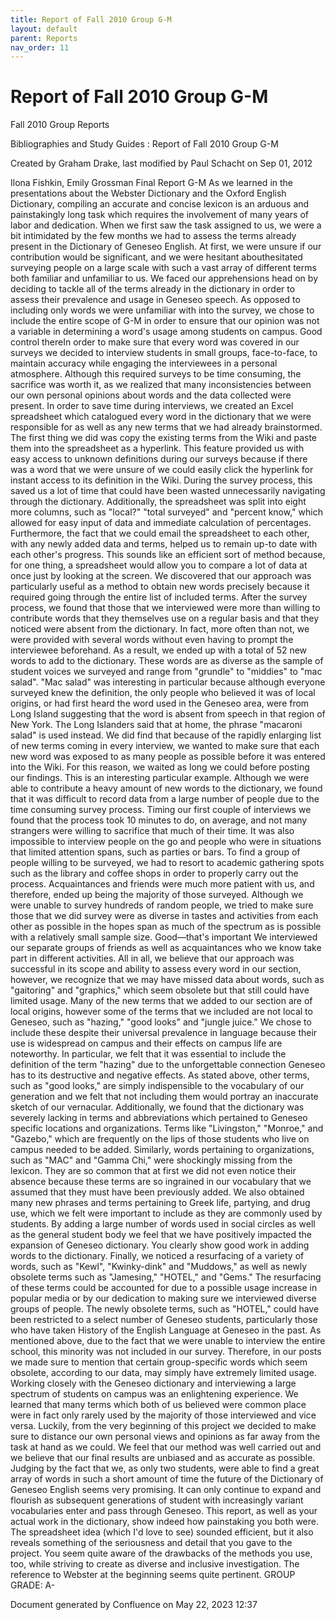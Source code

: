 ```yaml
---
title: Report of Fall 2010 Group G-M
layout: default
parent: Reports
nav_order: 11
---
```


# Report of Fall 2010 Group G-M

Fall 2010 Group Reports

Bibliographies and Study Guides : Report of Fall 2010 Group G-M

Created by  Graham Drake, last modified by  Paul Schacht on Sep 01, 2012

Ilona Fishkin, Emily Grossman Final Report G-M  As we learned in the presentations about the Webster Dictionary and the Oxford English Dictionary, compiling an accurate and concise lexicon is an arduous and painstakingly long task which requires the involvement of many years of labor and dedication. When we first saw the task assigned to us, we were a bit intimidated by the few months we had to assess the terms already present in the Dictionary of Geneseo English. At first, we were unsure if our contribution would be significant, and we were hesitant abouthesitated surveying people on a large scale with such a vast array of different terms both familiar and unfamiliar to us. We faced our apprehensions head on by deciding to tackle all of the terms already in the dictionary in order to assess their prevalence and usage in Geneseo speech.  As opposed to including only words we were unfamiliar with into the survey, we chose to include the entire scope of G-M in order to ensure that our opinion was not a variable in determining a word's usage among students on campus. Good control thereIn order to make sure that every word was covered in our surveys we decided to interview students in small groups, face-to-face, to maintain accuracy while engaging the interviewees in a personal atmosphere. Although this required surveys to be time consuming, the sacrifice was worth it, as we realized that many inconsistencies between our own personal opinions about words and the data collected were present.  In order to save time during interviews, we created an Excel spreadsheet which catalogued every word in the dictionary that we were responsible for as well as any new terms that we had already brainstormed. The first thing we did was copy the existing terms from the Wiki and paste them into the spreadsheet as a hyperlink. This feature provided us with easy access to unknown definitions during our surveys because if there was a word that we were unsure of we could easily click the hyperlink for instant access to its definition in the Wiki. During the survey process, this saved us a lot of time that could have been wasted unnecessarily navigating through the dictionary. Additionally, the spreadsheet was split into eight more columns, such as &quot;local?&quot; &quot;total surveyed&quot; and &quot;percent know,&quot; which allowed for easy input of data and immediate calculation of percentages. Furthermore, the fact that we could email the spreadsheet to each other, with any newly added data and terms, helped us to remain up-to date with each other's progress. This sounds like an efficient sort of method because, for one thing, a spreadsheet would allow you to compare a lot of data at once just by looking at the screen. We discovered that our approach was particularly useful as a method to obtain new words precisely because it required going through the entire list of included terms. After the survey process, we found that those that we interviewed were more than willing to contribute words that they themselves use on a regular basis and that they noticed were absent from the dictionary. In fact, more often than not, we were provided with several words without even having to prompt the interviewee beforehand. As a result, we ended up with a total of 52 new words to add to the dictionary. These words are as diverse as the sample of student voices we surveyed and range from &quot;grundle&quot; to &quot;middies&quot; to &quot;mac salad&quot;. &quot;Mac salad&quot; was interesting in particular because although everyone surveyed knew the definition, the only people who believed it was of local origins, or had first heard the word used in the Geneseo area, were from Long Island suggesting that the word is absent from speech in that region of New York. The Long Islanders said that at home, the phrase &quot;macaroni salad&quot; is used instead. We did find that because of the rapidly enlarging list of new terms coming in every interview, we wanted to make sure that each new word was exposed to as many people as possible before it was entered into the Wiki. For this reason, we waited as long we could before posting our findings. This is an interesting particular example. Although we were able to contribute a heavy amount of new words to the dictionary, we found that it was difficult to record data from a large number of people due to the time consuming survey process. Timing our first couple of interviews we found that the process took 10 minutes to do, on average, and not many strangers were willing to sacrifice that much of their time. It was also impossible to interview people on the go and people who were in situations that limited attention spans, such as parties or bars. To find a group of people willing to be surveyed, we had to resort to academic gathering spots such as the library and coffee shops in order to properly carry out the process. Acquaintances and friends were much more patient with us, and therefore, ended up being the majority of those surveyed. Although we were unable to survey hundreds of random people, we tried to make sure those that we did survey were as diverse in tastes and activities from each other as possible in the hopes span as much of the spectrum as is possible with a relatively small sample size. Good—that's important We interviewed our separate groups of friends as well as acquaintances who we know take part in different activities. All in all, we believe that our approach was successful in its scope and ability to assess every word in our section, however, we recognize that we may have missed data about words, such as &quot;gaitoring&quot; and &quot;graphics,&quot; which seem obsolete but that still could have limited usage.  Many of the new terms that we added to our section are of local origins, however some of the terms that we included are not local to Geneseo, such as &quot;hazing,&quot; &quot;good looks&quot; and &quot;jungle juice.&quot; We chose to include these despite their universal prevalence in language because their use is widespread on campus and their effects on campus life are noteworthy. In particular, we felt that it was essential to include the definition of the term &quot;hazing&quot; due to the unforgettable connection Geneseo has to its destructive and negative effects. As stated above, other terms, such as &quot;good looks,&quot; are simply indispensible to the vocabulary of our generation and we felt that not including them would portray an inaccurate sketch of our vernacular.  Additionally, we found that the dictionary was severely lacking in terms and abbreviations which pertained to Geneseo specific locations and organizations. Terms like &quot;Livingston,&quot; &quot;Monroe,&quot; and &quot;Gazebo,&quot; which are frequently on the lips of those students who live on campus needed to be added. Similarly, words pertaining to organizations, such as &quot;MAC&quot; and &quot;Gamma Chi,&quot; were shockingly missing from the lexicon. They are so common that at first we did not even notice their absence because these terms are so ingrained in our vocabulary that we assumed that they must have been previously added. We also obtained many new phrases and terms pertaining to Greek life, partying, and drug use, which we felt were important to include as they are commonly used by students. By adding a large number of words used in social circles as well as the general student body we feel that we have positively impacted the expansion of Geneseo dictionary. You clearly show good work in adding words to the dictionary. Finally, we noticed a resurfacing of a variety of words, such as &quot;Kewl&quot;, &quot;Kwinky-dink&quot; and &quot;Muddows,&quot; as well as newly obsolete terms such as &quot;Jamesing,&quot; &quot;HOTEL,&quot; and &quot;Gems.&quot; The resurfacing of these terms could be accounted for due to a possible usage increase in popular media or by our dedication to making sure we interviewed diverse groups of people. The newly obsolete terms, such as &quot;HOTEL,&quot; could have been restricted to a select number of Geneseo students, particularly those who have taken History of the English Language at Geneseo in the past. As mentioned above, due to the fact that we were unable to interview the entire school, this minority was not included in our survey. Therefore, in our posts we made sure to mention that certain group-specific words which seem obsolete, according to our data, may simply have extremely limited usage.  Working closely with the Geneseo dictionary and interviewing a large spectrum of students on campus was an enlightening experience. We learned that many terms which both of us believed were common place were in fact only rarely used by the majority of those interviewed and vice versa. Luckily, from the very beginning of this project we decided to make sure to distance our own personal views and opinions as far away from the task at hand as we could. We feel that our method was well carried out and we believe that our final results are unbiased and as accurate as possible. Judging by the fact that we, as only two students, were able to find a great array of words in such a short amount of time the future of the Dictionary of Geneseo English seems very promising. It can only continue to expand and flourish as subsequent generations of student with increasingly variant vocabularies enter and pass through Geneseo.  This report, as well as your actual work in the dictionary, show indeed how painstaking you both were. The spreadsheet idea (which I'd love to see) sounded efficient, but it also reveals something of the seriousness and detail that you gave to the project. You seem quite aware of the drawbacks of the methods you use, too, while striving to create as diverse and inclusive investigation.  The reference to Webster at the beginning seems quite pertinent.  GROUP GRADE: A-

Document generated by Confluence on May 22, 2023 12:37


